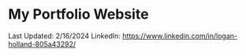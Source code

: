 # My Portfolio Website

Last Updated: 2/16/2024
LinkedIn: https://www.linkedin.com/in/logan-holland-805a43292/
